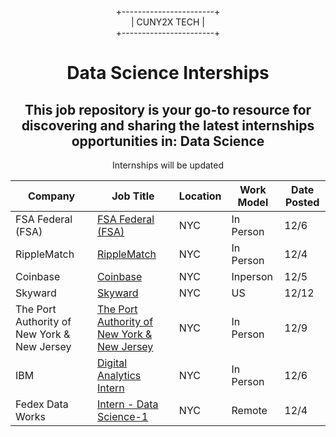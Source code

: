 <div align="center">
  
+-----------------------+  
|      CUNY2X TECH       |  
+-----------------------+

</div>


<div style="text-align:center" >
<h1 style="text-align:center">Data Science Interships</h1>
<h2>This job repository is your go-to resource for discovering and sharing the latest internships opportunities in: Data Science
</h2>
<p>Internships will be updated</p>
</div>

| Company | Job Title | Location | Work Model | Date Posted |
| ----- | --------- |  --------- | ---- | ------- |
|FSA Federal (FSA)|[FSA Federal (FSA)](https://www.ihiretechnology.com/ppc/dp/24/457165394?utm_campaign=employer+performance+slot&utm_medium=downpost&utm_term=2024-12-16&utm_content=&utm_source=linkedin&ih_linkedinjobtype=slot&ih_date=2024-12-16)|NYC|In Person|12/6|
|RippleMatch|[RippleMatch](https://job-boards.greenhouse.io/ripplematchinterns/jobs/7746471002?gh_src=6749a9e62us)|NYC|In Person|12/4|
|Coinbase|[Coinbase](https://www.coinbase.com/careers/positions/6266445?gh_jid=6266445&gh_src=20687b321us&source=LinkedIn)|NYC|Inperson|12/5|
|Skyward|[Skyward](https://careers2-skywardinsurance.icims.com/jobs/1724/2025-summer-intern---data-analytics/job?mode=job&iis=Job+Posting&iisn=LinkedIn&mobile=false&width=1148&height=500&bga=true&needsRedirect=false&jan1offset=-300&jun1offset=-240)|NYC|US|12/12|
|The Port Authority of New York & New Jersey|[The Port Authority of New York & New Jersey](https://www.jointheportauthority.com/jobs/15350962-summer-intern-data-analytics)|NYC|In Person|12/9|
|IBM|[Digital Analytics Intern](https://careers.ibm.com/job/21012694/2025-intern-digital-analytics-intern-new-york-ny/?codes=SN_LinkedIn&Codes=SN_LinkedIn)|NYC|In Person|12/6|
|Fedex Data Works|[Intern - Data Science-1](https://careers.fedex.com/intern-data-science-1/job/P25-173909-2?utm_domicile=unspecified&utm_persona=unspecified&utm_trackedsource=srm_linkedin_jb&utm_subco=FDW&utm_persona=unspecified&utm_trackedsource=srm_linkedin_jb&utm_subco=FCC)|NYC|Remote|12/4|


